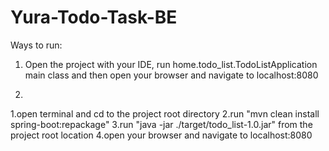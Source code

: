 # Yura-Todo-Task-BE

Ways to run:
1) Open the project with your IDE, run home.todo_list.TodoListApplication main class
and then open your browser and navigate to localhost:8080

2)
  1.open terminal and cd to the project root directory
  2.run "mvn clean install spring-boot:repackage"
  3.run "java -jar ./target/todo_list-1.0.jar" from the project root location
  4.open your browser and navigate to localhost:8080

